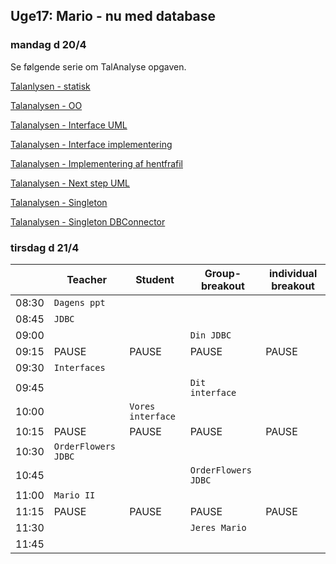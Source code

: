 ## Uge17: Mario - nu med database
### mandag d 20/4 
Se følgende serie om TalAnalyse opgaven.

[Talanlysen - statisk](https://youtu.be/xZHu0EAyeFg)

[Talanalysen - OO](https://youtu.be/lqg-p7OLaR4)

[Talanalysen - Interface UML](https://youtu.be/2RrnTlJOlFo)

[Talanalysen - Interface implementering](https://youtu.be/fjVJAtZrMw8)

[Talanalysen - Implementering af hentfrafil](https://youtu.be/z5wGcmR6I-c)

[Talanalysen - Next step UML](https://youtu.be/Tvg33WclRDU)

[Talanalysen - Singleton](https://youtu.be/OmkAjeYzC-M)

[Talanalysen - Singleton DBConnector](https://youtu.be/KQTmeuoXY78)



### tirsdag d 21/4 

|     | Teacher |Student | Group-breakout |individual breakout |
| --- | ------- |------- | -------------- |------------------- |
| 08:30 |`Dagens ppt`       |        |                |                    | 
| 08:45 |`JDBC`      |        |              |                    | 
| 09:00 |       |       | `Din JDBC`                ||                     
| 09:15 |PAUSE       |  PAUSE      |PAUSE                |PAUSE                    |PAUSE 
| 09:30 |`Interfaces` |  | ||
| 09:45 | |  |`Dit interface` ||
| 10:00 | |`Vores interface`  | | |
| 10:15 |PAUSE |PAUSE  |PAUSE |PAUSE |PAUSE
| 10:30 |`OrderFlowers JDBC` |  | | |
| 10:45 | |  |`OrderFlowers JDBC` | |
| 11:00 |`Mario II` | | | |
| 11:15 |PAUSE |PAUSE  |PAUSE |PAUSE |PAUSE
| 11:30 | |  |`Jeres Mario` | |
| 11:45 | || | |

